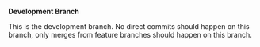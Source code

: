 **Development Branch**

This is the development branch. No direct commits should happen on this branch, only merges from feature branches should happen on this branch.